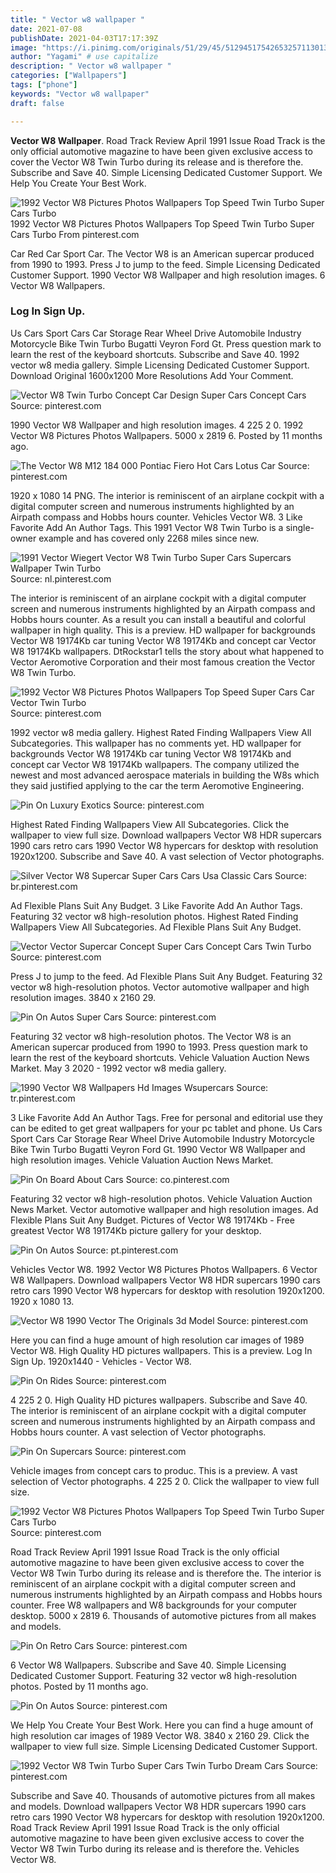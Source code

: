 ```yaml
---
title: " Vector w8 wallpaper "
date: 2021-07-08
publishDate: 2021-04-03T17:17:39Z
image: "https://i.pinimg.com/originals/51/29/45/512945175426532571130133ef3fb7af.jpg"
author: "Yagami" # use capitalize
description: " Vector w8 wallpaper "
categories: ["Wallpapers"]
tags: ["phone"]
keywords: "Vector w8 wallpaper"
draft: false

---
```



**Vector W8 Wallpaper**. Road Track Review April 1991 Issue Road Track is the only official automotive magazine to have been given exclusive access to cover the Vector W8 Twin Turbo during its release and is therefore the. Subscribe and Save 40. Simple Licensing Dedicated Customer Support. We Help You Create Your Best Work.

![1992 Vector W8 Pictures Photos Wallpapers Top Speed Twin Turbo Super Cars Turbo](https://i.pinimg.com/originals/43/ab/bc/43abbca7efa7e96e90a14505601868e6.jpg "1992 Vector W8 Pictures Photos Wallpapers Top Speed Twin Turbo Super Cars Turbo")
1992 Vector W8 Pictures Photos Wallpapers Top Speed Twin Turbo Super Cars Turbo From pinterest.com


Car Red Car Sport Car. The Vector W8 is an American supercar produced from 1990 to 1993. Press J to jump to the feed. Simple Licensing Dedicated Customer Support. 1990 Vector W8 Wallpaper and high resolution images. 6 Vector W8 Wallpapers.

### Log In Sign Up.

Us Cars Sport Cars Car Storage Rear Wheel Drive Automobile Industry Motorcycle Bike Twin Turbo Bugatti Veyron Ford Gt. Press question mark to learn the rest of the keyboard shortcuts. Subscribe and Save 40. 1992 vector w8 media gallery. Simple Licensing Dedicated Customer Support. Download Original 1600x1200 More Resolutions Add Your Comment.


![Vector W8 Twin Turbo Concept Car Design Super Cars Concept Cars](https://i.pinimg.com/originals/09/a0/19/09a01931582fec738d4ef7258b44207e.jpg "Vector W8 Twin Turbo Concept Car Design Super Cars Concept Cars")
Source: pinterest.com

1990 Vector W8 Wallpaper and high resolution images. 4 225 2 0. 1992 Vector W8 Pictures Photos Wallpapers. 5000 x 2819 6. Posted by 11 months ago.

![The Vector W8 M12 184 000 Pontiac Fiero Hot Cars Lotus Car](https://i.pinimg.com/originals/0e/df/a8/0edfa8e8d7c0b328aaa2d06f99481a45.jpg "The Vector W8 M12 184 000 Pontiac Fiero Hot Cars Lotus Car")
Source: pinterest.com

1920 x 1080 14 PNG. The interior is reminiscent of an airplane cockpit with a digital computer screen and numerous instruments highlighted by an Airpath compass and Hobbs hours counter. Vehicles Vector W8. 3 Like Favorite Add An Author Tags. This 1991 Vector W8 Twin Turbo is a single-owner example and has covered only 2268 miles since new.

![1991 Vector Wiegert Vector W8 Twin Turbo Super Cars Supercars Wallpaper Twin Turbo](https://i.pinimg.com/originals/2c/01/46/2c01463e6b4ab6f937b8068bc8b462b1.jpg "1991 Vector Wiegert Vector W8 Twin Turbo Super Cars Supercars Wallpaper Twin Turbo")
Source: nl.pinterest.com

The interior is reminiscent of an airplane cockpit with a digital computer screen and numerous instruments highlighted by an Airpath compass and Hobbs hours counter. As a result you can install a beautiful and colorful wallpaper in high quality. This is a preview. HD wallpaper for backgrounds Vector W8 19174Kb car tuning Vector W8 19174Kb and concept car Vector W8 19174Kb wallpapers. DtRockstar1 tells the story about what happened to Vector Aeromotive Corporation and their most famous creation the Vector W8 Twin Turbo.

![1992 Vector W8 Pictures Photos Wallpapers Top Speed Super Cars Car Vector Twin Turbo](https://i.pinimg.com/originals/b3/f8/d4/b3f8d4b62c03e1fba5bd6d0c5be0f579.jpg "1992 Vector W8 Pictures Photos Wallpapers Top Speed Super Cars Car Vector Twin Turbo")
Source: pinterest.com

1992 vector w8 media gallery. Highest Rated Finding Wallpapers View All Subcategories. This wallpaper has no comments yet. HD wallpaper for backgrounds Vector W8 19174Kb car tuning Vector W8 19174Kb and concept car Vector W8 19174Kb wallpapers. The company utilized the newest and most advanced aerospace materials in building the W8s which they said justified applying to the car the term Aeromotive Engineering.

![Pin On Luxury Exotics](https://i.pinimg.com/originals/22/22/76/2222768a0abf11e9c3a28bdf1bbbb6e5.jpg "Pin On Luxury Exotics")
Source: pinterest.com

Highest Rated Finding Wallpapers View All Subcategories. Click the wallpaper to view full size. Download wallpapers Vector W8 HDR supercars 1990 cars retro cars 1990 Vector W8 hypercars for desktop with resolution 1920x1200. Subscribe and Save 40. A vast selection of Vector photographs.

![Silver Vector W8 Supercar Super Cars Cars Usa Classic Cars](https://i.pinimg.com/originals/42/f9/80/42f980ab76fab1b51959c3c2c3b9d4fd.jpg "Silver Vector W8 Supercar Super Cars Cars Usa Classic Cars")
Source: br.pinterest.com

Ad Flexible Plans Suit Any Budget. 3 Like Favorite Add An Author Tags. Featuring 32 vector w8 high-resolution photos. Highest Rated Finding Wallpapers View All Subcategories. Ad Flexible Plans Suit Any Budget.

![Vector Vector Supercar Concept Super Cars Concept Cars Twin Turbo](https://i.pinimg.com/originals/31/39/49/31394975f11df2611ec03db31456e2f6.jpg "Vector Vector Supercar Concept Super Cars Concept Cars Twin Turbo")
Source: pinterest.com

Press J to jump to the feed. Ad Flexible Plans Suit Any Budget. Featuring 32 vector w8 high-resolution photos. Vector automotive wallpaper and high resolution images. 3840 x 2160 29.

![Pin On Autos Super Cars](https://i.pinimg.com/originals/da/62/82/da628207ed528da1fa4a44c9c71ead54.jpg "Pin On Autos Super Cars")
Source: pinterest.com

Featuring 32 vector w8 high-resolution photos. The Vector W8 is an American supercar produced from 1990 to 1993. Press question mark to learn the rest of the keyboard shortcuts. Vehicle Valuation Auction News Market. May 3 2020 - 1992 vector w8 media gallery.

![1990 Vector W8 Wallpapers Hd Images Wsupercars](https://i.pinimg.com/originals/89/ec/3c/89ec3cd135cff6e10303ecb88196908c.jpg "1990 Vector W8 Wallpapers Hd Images Wsupercars")
Source: tr.pinterest.com

3 Like Favorite Add An Author Tags. Free for personal and editorial use they can be edited to get great wallpapers for your pc tablet and phone. Us Cars Sport Cars Car Storage Rear Wheel Drive Automobile Industry Motorcycle Bike Twin Turbo Bugatti Veyron Ford Gt. 1990 Vector W8 Wallpaper and high resolution images. Vehicle Valuation Auction News Market.

![Pin On Board About Cars](https://i.pinimg.com/originals/83/ec/46/83ec46ff2a496b59e5a19c3330ae62df.jpg "Pin On Board About Cars")
Source: co.pinterest.com

Featuring 32 vector w8 high-resolution photos. Vehicle Valuation Auction News Market. Vector automotive wallpaper and high resolution images. Ad Flexible Plans Suit Any Budget. Pictures of Vector W8 19174Kb - Free greatest Vector W8 19174Kb picture gallery for your desktop.

![Pin On Autos](https://i.pinimg.com/originals/9d/47/85/9d478568f164fddad4ae2474081eea65.jpg "Pin On Autos")
Source: pt.pinterest.com

Vehicles Vector W8. 1992 Vector W8 Pictures Photos Wallpapers. 6 Vector W8 Wallpapers. Download wallpapers Vector W8 HDR supercars 1990 cars retro cars 1990 Vector W8 hypercars for desktop with resolution 1920x1200. 1920 x 1080 13.

![Vector W8 1990 Vector The Originals 3d Model](https://i.pinimg.com/736x/b5/41/a7/b541a78c85cdea5312256621d0ceb02d.jpg "Vector W8 1990 Vector The Originals 3d Model")
Source: pinterest.com

Here you can find a huge amount of high resolution car images of 1989 Vector W8. High Quality HD pictures wallpapers. This is a preview. Log In Sign Up. 1920x1440 - Vehicles - Vector W8.

![Pin On Rides](https://i.pinimg.com/originals/40/42/1c/40421c2d514b4483a5e974a0aabd139a.jpg "Pin On Rides")
Source: pinterest.com

4 225 2 0. High Quality HD pictures wallpapers. Subscribe and Save 40. The interior is reminiscent of an airplane cockpit with a digital computer screen and numerous instruments highlighted by an Airpath compass and Hobbs hours counter. A vast selection of Vector photographs.

![Pin On Supercars](https://i.pinimg.com/originals/f6/6f/ef/f66fefbfed34a04d3152388c738f07c6.jpg "Pin On Supercars")
Source: pinterest.com

Vehicle images from concept cars to produc. This is a preview. A vast selection of Vector photographs. 4 225 2 0. Click the wallpaper to view full size.

![1992 Vector W8 Pictures Photos Wallpapers Top Speed Twin Turbo Super Cars Turbo](https://i.pinimg.com/originals/43/ab/bc/43abbca7efa7e96e90a14505601868e6.jpg "1992 Vector W8 Pictures Photos Wallpapers Top Speed Twin Turbo Super Cars Turbo")
Source: pinterest.com

Road Track Review April 1991 Issue Road Track is the only official automotive magazine to have been given exclusive access to cover the Vector W8 Twin Turbo during its release and is therefore the. The interior is reminiscent of an airplane cockpit with a digital computer screen and numerous instruments highlighted by an Airpath compass and Hobbs hours counter. Free W8 wallpapers and W8 backgrounds for your computer desktop. 5000 x 2819 6. Thousands of automotive pictures from all makes and models.

![Pin On Retro Cars](https://i.pinimg.com/originals/a6/bd/40/a6bd40f89500ff4ea085fb2357a4f82c.jpg "Pin On Retro Cars")
Source: pinterest.com

6 Vector W8 Wallpapers. Subscribe and Save 40. Simple Licensing Dedicated Customer Support. Featuring 32 vector w8 high-resolution photos. Posted by 11 months ago.

![Pin On Autos](https://i.pinimg.com/originals/b9/9d/c1/b99dc1dbde9d5fd54989465c7713cb55.jpg "Pin On Autos")
Source: pinterest.com

We Help You Create Your Best Work. Here you can find a huge amount of high resolution car images of 1989 Vector W8. 3840 x 2160 29. Click the wallpaper to view full size. Simple Licensing Dedicated Customer Support.

![1992 Vector W8 Twin Turbo Super Cars Twin Turbo Dream Cars](https://i.pinimg.com/originals/51/29/45/512945175426532571130133ef3fb7af.jpg "1992 Vector W8 Twin Turbo Super Cars Twin Turbo Dream Cars")
Source: pinterest.com

Subscribe and Save 40. Thousands of automotive pictures from all makes and models. Download wallpapers Vector W8 HDR supercars 1990 cars retro cars 1990 Vector W8 hypercars for desktop with resolution 1920x1200. Road Track Review April 1991 Issue Road Track is the only official automotive magazine to have been given exclusive access to cover the Vector W8 Twin Turbo during its release and is therefore the. Vehicles Vector W8.

